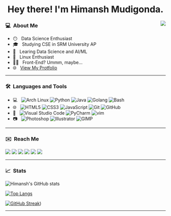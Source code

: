 <h1 align='center'> Hey there! I'm Himansh Mudigonda.</h1><img align="right" src="https://komarev.com/ghpvc/?username=ruhend&color=a67750">
</h1><h3> 💻 &nbsp;About Me </h3>

- 😶 &nbsp; Data Science Enthusiast
- 🎓 &nbsp; Studying CSE in SRM University AP
- 🌱 &nbsp; Learing Data Science and AI/ML
- 🐧 &nbsp; Linux Enthusiast
- 👨‍💻 &nbsp; Front-End? Ummm, maybe...
- 🌐 &nbsp; <a href='https://ruhend.github.io/' target='_blank'>View My Protfolio</a>
<hr/>
<h3> 🛠 &nbsp;Languages and Tools</h3>

- 💻 &nbsp;
  ![Arch Linux](https://img.shields.io/badge/-Arch%20Linux-333333?style=flat-square&logo=arch-linux&color=21262e)
  ![Python](https://img.shields.io/badge/-Python-333333?style=flat-square&logo=Python&color=21262e)
  ![Java](https://img.shields.io/badge/-Java-333333?style=flat-square&logo=java&color=21262e)
  ![Golang](https://img.shields.io/badge/-Golang-333333?style=flat-square&logo=go&color=21262e)
  ![Bash](https://img.shields.io/badge/-Bash-333333?style=flat-square&logo=gnu-bash&color=21262e&logoColor=white)
- 🌐 &nbsp;
  ![HTML5](https://img.shields.io/badge/-HTML5-333333?style=flat-square&logo=HTML5&color=21262e)
  ![CSS3](https://img.shields.io/badge/-CSS-333333?style=flat-square&logo=CSS3&logoColor=254bdd&color=21262e)
  ![JavaScript](https://img.shields.io/badge/-JavaScript-333333?style=flat-square&logo=javascript&color=21262e)
  ![Git](https://img.shields.io/badge/-Git-333333?style=flat-square&logo=git&color=21262e)
  ![GitHub](https://img.shields.io/badge/-GitHub-333333?style=flat-square&logo=github&color=21262e)
- 🔧 &nbsp;
  ![Visual Studio Code](https://img.shields.io/badge/-Visual%20Studio%20Code-333333?style=flat-square&logo=visual-studio-code&logoColor=32ca70&color=21262e)
  ![PyCharm](https://img.shields.io/badge/-Pycharm-333333?style=flat-square&logo=pycharm&logoColor=21d789&color=21262e)
  ![vim](https://img.shields.io/badge/-vim-333333?style=flat-square&logo=vim&logoColor=afaf22&color=21262e)
- 📷 &nbsp;
  ![Photoshop](https://img.shields.io/badge/-Photoshop-333333?style=flat-square&logo=adobe-photoshop&color=21262e)
  ![Illustrator](https://img.shields.io/badge/-Illustrator-333333?style=flat-square&logo=adobe-illustrator&color=21262e)
  ![GIMP](https://img.shields.io/badge/-GIMP-333333?style=flat-square&logo=gimp&color=21262e&logoColor=a77750)

<hr/>
<h3> ✉️ &nbsp;Reach Me </h3>
<p>
  <a href="https://www.linkedin.com/in/himansh-m/" target="_blank"><img src="https://img.shields.io/badge/-LinkedIn-333333?style=flat-square&logo=Linkedin&logoColor=0a66c2&color=21262e"/></a>
  <a href="mailto:mudigonda.hmmanshh@gmail.com" target="_blank"><img src="https://img.shields.io/badge/Mail-333333?style=flat-square&logo=Gmail&color=21262e"/></a>
<a href="https://www.instagram.com/hmmanshh" target="_blank"><img src="https://img.shields.io/badge/-Instagram-333333?&style=flat-square&logo=instagram&color=21262e"></a>
  <a href="https://discord.com/users/783162586421133323" target="_blank"><img src="https://img.shields.io/badge/-Discord-333333?&style=flat-square&logo=Discord&color=21262e"></a>
  <!--  TODO  -->
<a href="https://reddit.com" target="_blank"><img src="https://img.shields.io/badge/-Reddit-333333?3&style=flat-square&logo=reddit&color=21262e"></a>
<a href="https://t.me/ruhendd" target="_blank"><img src="https://img.shields.io/badge/-Telegram-333333?3&style=flat-square&logo=telegram&color=21262e"></a>
</p>
<hr/>
<h3> 📈 &nbsp;Stats </h3>
  
![Himansh's GitHub stats](https://github-readme-stats.vercel.app/api?username=ruhend&theme=gotham&show_icons=true)

[![Top Langs](https://github-readme-stats.vercel.app/api/top-langs/?username=ruhend&layout=compact&exclude_repo=ruhend.github.io&theme=gotham)](https://github.com/ruhend/github-readme-stats)

[![GitHub Streak](https://github-readme-streak-stats.herokuapp.com/?user=ruhend&layout=compact&exclude_repo=ruhend.github.io&theme=gotham)](https://git.io/streak-stats))
<!-- 
<i>Random Programming joke for you</i><br>
![Jokes Card](https://readme-jokes.vercel.app/api) -->
<hr/>
